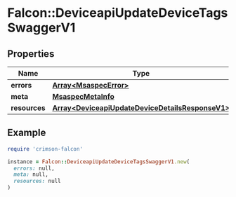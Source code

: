 # Falcon::DeviceapiUpdateDeviceTagsSwaggerV1

## Properties

| Name | Type | Description | Notes |
| ---- | ---- | ----------- | ----- |
| **errors** | [**Array&lt;MsaspecError&gt;**](MsaspecError.md) |  | [optional] |
| **meta** | [**MsaspecMetaInfo**](MsaspecMetaInfo.md) |  |  |
| **resources** | [**Array&lt;DeviceapiUpdateDeviceDetailsResponseV1&gt;**](DeviceapiUpdateDeviceDetailsResponseV1.md) |  |  |

## Example

```ruby
require 'crimson-falcon'

instance = Falcon::DeviceapiUpdateDeviceTagsSwaggerV1.new(
  errors: null,
  meta: null,
  resources: null
)
```

